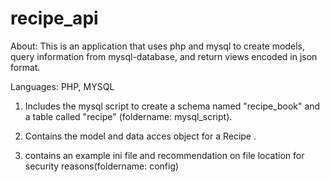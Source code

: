 # recipe_api
About: This is an application that uses php and mysql to create models, query information from mysql-database, and return views encoded in json format.

Languages: PHP, MYSQL

1. Includes the mysql script to create a schema named "recipe_book" and a table called "recipe" (foldername: mysql_script).

2. Contains the model and data acces object for a Recipe .

3. contains an example ini file and recommendation on file location for security reasons(foldername: config)



